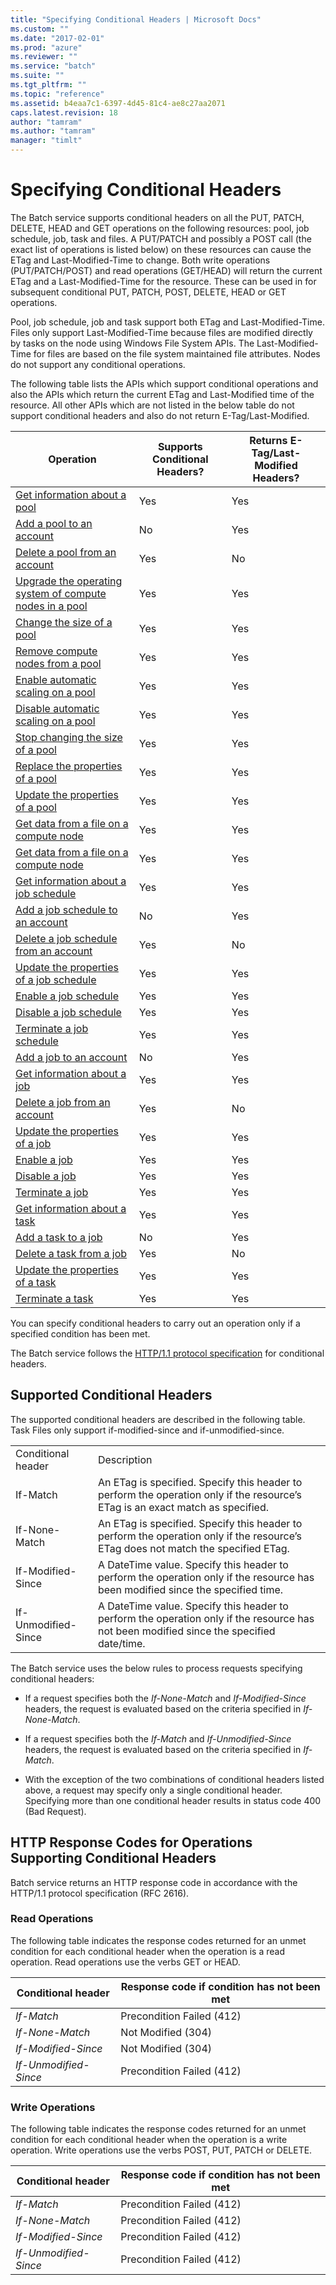 ```yaml
---
title: "Specifying Conditional Headers | Microsoft Docs"
ms.custom: ""
ms.date: "2017-02-01"
ms.prod: "azure"
ms.reviewer: ""
ms.service: "batch"
ms.suite: ""
ms.tgt_pltfrm: ""
ms.topic: "reference"
ms.assetid: b4eaa7c1-6397-4d45-81c4-ae8c27aa2071
caps.latest.revision: 18
author: "tamram"
ms.author: "tamram"
manager: "timlt"
---
```

# Specifying Conditional Headers
  The Batch service supports conditional headers on all the PUT, PATCH, DELETE, HEAD and GET operations on the following resources: pool, job schedule, job, task and files. A PUT/PATCH and possibly a POST call (the exact list of operations is listed below) on these resources can cause the ETag and Last-Modified-Time to change.  Both write operations (PUT/PATCH/POST) and read operations (GET/HEAD) will return the current ETag and a Last-Modified-Time for the resource.  These can be used in for subsequent conditional PUT, PATCH, POST, DELETE, HEAD or GET operations.  
  
 Pool, job schedule, job and task support both ETag and Last-Modified-Time. Files only support Last-Modified-Time because files are modified directly by tasks on the node using Windows File System APIs.  The Last-Modified-Time for files are based on the file system maintained file attributes. Nodes do not support any conditional operations.  
  
 The following table lists the APIs which support conditional operations and also the APIs which return the current ETag and Last-Modified time of the resource. All other APIs which are not listed in the below table do not support conditional headers and also do not return E-Tag/Last-Modified.  
  
|Operation|Supports Conditional Headers?|Returns E-Tag/Last-Modified Headers?|  
|---------------|-----------------------------------|---------------------------------------------|  
|[Get information about a pool](../batchservice/get-information-about-a-pool.md)|Yes|Yes|  
|[Add a pool to an account](../batchservice/add-a-pool-to-an-account.md)|No|Yes|  
|[Delete a pool from an account](../batchservice/delete-a-pool-from-an-account.md)|Yes|No|  
|[Upgrade the operating system of compute nodes in a pool](../batchservice/upgrade-the-operating-system-of-compute-nodes-in-a-pool.md)|Yes|Yes|  
|[Change the size of a pool](../batchservice/change-the-size-of-a-pool.md)|Yes|Yes|  
|[Remove compute nodes from a pool](../batchservice/remove-compute-nodes-from-a-pool.md)|Yes|Yes|  
|[Enable automatic scaling on a pool](../batchservice/enable-automatic-scaling-on-a-pool.md)|Yes|Yes|  
|[Disable automatic scaling on a pool](../batchservice/disable-automatic-scaling-on-a-pool.md)|Yes|Yes|  
|[Stop changing the size of a pool](../batchservice/stop-changing-the-size-of-a-pool.md)|Yes|Yes|  
|[Replace the properties of a pool](../batchservice/replace-the-properties-of-a-pool.md)|Yes|Yes|  
|[Update the properties of a pool](../batchservice/update-the-properties-of-a-pool.md)|Yes|Yes|  
|[Get data from a file on a compute node](../batchservice/get-data-from-a-file-on-a-compute-node.md)|Yes|Yes|  
|[Get data from a file on a compute node](../batchservice/get-data-from-a-file-on-a-compute-node.md)|Yes|Yes|  
|[Get information about a job schedule](../batchservice/get-information-about-a-job-schedule.md)|Yes|Yes|  
|[Add a job schedule to an account](../batchservice/add-a-job-schedule-to-an-account.md)|No|Yes|  
|[Delete a job schedule from an account](../batchservice/delete-a-job-schedule-from-an-account.md)|Yes|No|  
|[Update the properties of a job schedule](../batchservice/update-the-properties-of-a-job-schedule.md)|Yes|Yes|  
|[Enable a job schedule](../batchservice/enable-a-job-schedule.md)|Yes|Yes|  
|[Disable a job schedule](../batchservice/disable-a-job-schedule.md)|Yes|Yes|  
|[Terminate a job schedule](../batchservice/terminate-a-job-schedule.md)|Yes|Yes|  
|[Add a job to an account](../batchservice/add-a-job-to-an-account.md)|No|Yes|  
|[Get information about a job](../batchservice/get-information-about-a-job-in-batch.md)|Yes|Yes|  
|[Delete a job from an account](../batchservice/delete-a-job-from-an-account.md)|Yes|No|  
|[Update the properties of a job](../batchservice/update-the-properties-of-a-job.md)|Yes|Yes|  
|[Enable a job](../batchservice/enable-a-job.md)|Yes|Yes|  
|[Disable a job](../batchservice/disable-a-job.md)|Yes|Yes|  
|[Terminate a job](../batchservice/terminate-a-job.md)|Yes|Yes|  
|[Get information about a task](../batchservice/get-information-about-a-task.md)|Yes|Yes|  
|[Add a task to a job](../batchservice/add-a-task-to-a-job.md)|No|Yes|  
|[Delete a task from a job](../batchservice/delete-a-task-from-a-job.md)|Yes|No|  
|[Update the properties of a task](../batchservice/update-the-properties-of-a-task.md)|Yes|Yes|  
|[Terminate a task](../batchservice/terminate-a-task.md)|Yes|Yes|  
  
 You can specify conditional headers to carry out an operation only if a specified condition has been met.  
  
 The Batch service follows the [HTTP/1.1 protocol specification](http://go.microsoft.com/fwlink/?linkid=150478) for conditional headers.  
  
## Supported Conditional Headers  
 The supported conditional headers are described in the following table.  Task Files only support if-modified-since and if-unmodified-since.  
  
|||  
|-|-|  
|Conditional header|Description|  
|If-Match|An ETag is specified.  Specify this header to perform the operation only if the resource’s ETag is an exact match as specified.|  
|If-None-Match|An ETag is specified.  Specify this header to perform the operation only if the resource’s ETag does not match the specified ETag.|  
|If-Modified-Since|A DateTime value. Specify this header to perform the operation only if the resource has been modified since the specified time.|  
|If-Unmodified-Since|A DateTime value. Specify this header to perform the operation only if the resource has not been modified since the specified date/time.|  
  
 The Batch service uses the below rules to process requests specifying conditional headers:  
  
-   If a request specifies both the *If-None-Match* and *If-Modified-Since* headers, the request is evaluated based on the criteria specified in *If-None-Match*.  
  
-   If a request specifies both the *If-Match* and *If-Unmodified-Since* headers, the request is evaluated based on the criteria specified in *If-Match*.  
  
-   With the exception of the two combinations of conditional headers listed above, a request may specify only a single conditional header. Specifying more than one conditional header results in status code 400 (Bad Request).  
  
## HTTP Response Codes for Operations Supporting Conditional Headers  
 Batch service returns an HTTP response code in accordance with the HTTP/1.1 protocol specification (RFC 2616).  
  
### Read Operations  
 The following table indicates the response codes returned for an unmet condition for each conditional header when the operation is a read operation. Read operations use the verbs GET or HEAD.  
  
|Conditional header|Response code if condition has not been met|  
|------------------------|-------------------------------------------------|  
|*If-Match*|Precondition Failed (412)|  
|*If-None-Match*|Not Modified (304)|  
|*If-Modified-Since*|Not Modified (304)|  
|*If-Unmodified-Since*|Precondition Failed (412)|  
  
### Write Operations  
 The following table indicates the response codes returned for an unmet condition for each conditional header when the operation is a write operation. Write operations use the verbs POST, PUT, PATCH or DELETE.  
  
|Conditional header|Response code if condition has not been met|  
|------------------------|-------------------------------------------------|  
|*If-Match*|Precondition Failed (412)|  
|*If-None-Match*|Precondition Failed (412)|  
|*If-Modified-Since*|Precondition Failed (412)|  
|*If-Unmodified-Since*|Precondition Failed (412)|  
  
  